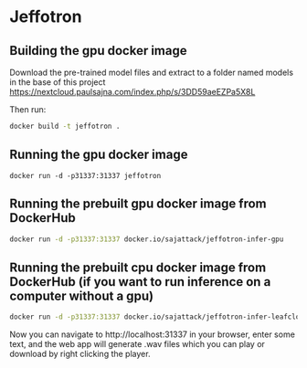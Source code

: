 # Jeffotron

## Building the gpu docker image

Download the pre-trained model files and extract to a folder named models in the base 
of this project https://nextcloud.paulsajna.com/index.php/s/3DD59aeEZPa5X8L

Then run:
```sh
docker build -t jeffotron .
```

## Running the gpu docker image
```
docker run -d -p31337:31337 jeffotron
```

## Running the prebuilt gpu docker image from DockerHub
```sh
docker run -d -p31337:31337 docker.io/sajattack/jeffotron-infer-gpu
```

## Running the prebuilt cpu docker image from DockerHub (if you want to run inference on a computer without a gpu)
```sh 
docker run -d -p31337:31337 docker.io/sajattack/jeffotron-infer-leafcloud
```

Now you can navigate to http://localhost:31337 in your browser, enter some text, and the web app will generate .wav files which you can play or download by right clicking the player.

